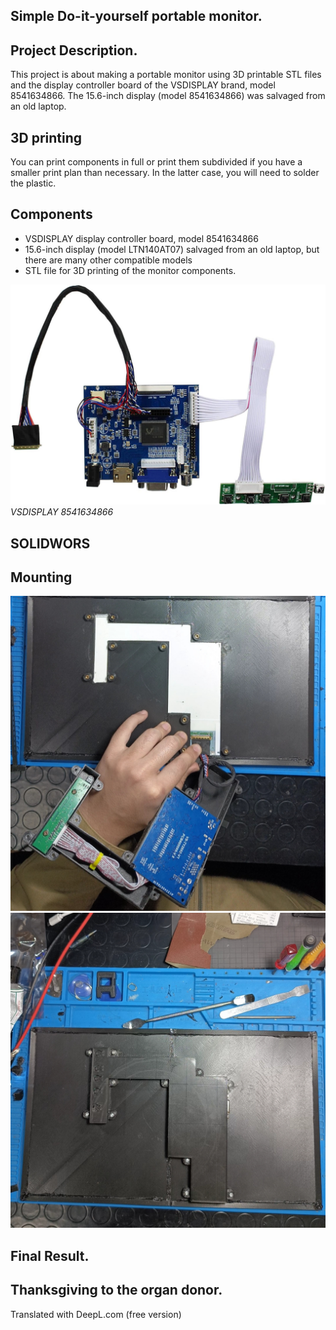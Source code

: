 ## Simple Do-it-yourself portable monitor.

## Project Description.

This project is about making a portable monitor using 3D printable STL files and the display controller board of the VSDISPLAY brand, model 8541634866. The 15.6-inch display (model 8541634866) was salvaged from an old laptop.

## 3D printing

You can print components in full or print them subdivided if you have a smaller print plan than necessary. In the latter case, you will need to solder the plastic.

## Components

- VSDISPLAY display controller board, model 8541634866
- 15.6-inch display (model LTN140AT07) salvaged from an old laptop, but there are many other compatible models
- STL file for 3D printing of the monitor components.

![Test Image](medias/controller_board_display.jpg)
*VSDISPLAY 8541634866*

## SOLIDWORS


## Mounting
<img src="medias/assembly1.jpg" alt="Example1">
<img src="medias/assembly2.jpg" alt="Example2">

## Final Result.


## Thanksgiving to the organ donor.

Translated with DeepL.com (free version)
